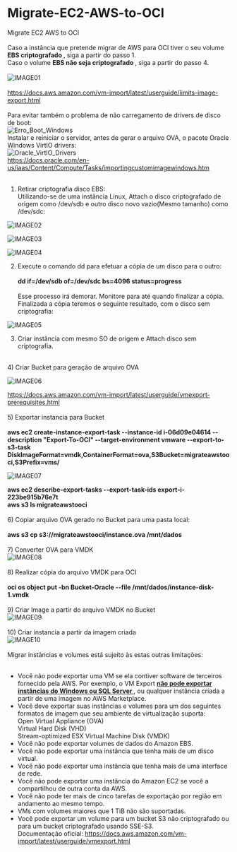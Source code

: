 # Migrate-EC2-AWS-to-OCI
Migrate EC2 AWS to OCI <br>
 <br>
Caso a instância que pretende migrar de AWS para OCI tiver o seu volume <b> EBS criptografado </b> , siga a partir do passo 1. <br>
Caso o volume <b> EBS não seja criptografado </b> , siga a partir do passo 4. <br>
<br>
![IMAGE01](https://github.com/fernandomxm/Migrate-EC2-AWS-to-OCI/blob/main/image01.png) <br>
<br>
https://docs.aws.amazon.com/vm-import/latest/userguide/limits-image-export.html  <br>
<br>
Para evitar também o problema de não carregamento de drivers de disco de boot: <br>
![Erro_Boot_Windows](https://github.com/fernandomxm/Migrate-EC2-AWS-to-OCI/blob/main/Erro_Boot_Windows.png) <br>
Instalar e reiniciar o servidor, antes de gerar o arquivo OVA, o pacote Oracle Windows VirtIO drivers: <br>
![Oracle_VirtIO_Drivers](https://github.com/fernandomxm/Migrate-EC2-AWS-to-OCI/blob/main/Oracle_VirtIO_Drivers.png) <br> 
https://docs.oracle.com/en-us/iaas/Content/Compute/Tasks/importingcustomimagewindows.htm <br><br>
1) Retirar criptografia disco EBS:  <br>
Utilizando-se de uma instância Linux, Attach o disco criptografado de origem como /dev/sdb e outro disco novo vazio(Mesmo tamanho) como /dev/sdc:  <br>

![IMAGE02](https://github.com/fernandomxm/Migrate-EC2-AWS-to-OCI/blob/main/image02.png) <br>

![IMAGE03](https://github.com/fernandomxm/Migrate-EC2-AWS-to-OCI/blob/main/image03.png) <br>

![IMAGE04](https://github.com/fernandomxm/Migrate-EC2-AWS-to-OCI/blob/main/image04.png) <br>

2) Execute o comando dd para efetuar a cópia de um disco para o outro: <br> <br>
<b> dd if=/dev/sdb of=/dev/sdc bs=4096 status=progress </b> <br> <br>
Esse processo irá demorar. Monitore para até quando finalizar a cópia. <br>
Finalizada a cópia teremos o seguinte resultado, com o disco sem criptografia: <br>

![IMAGE05](https://github.com/fernandomxm/Migrate-EC2-AWS-to-OCI/blob/main/image05.png) <br>

3) Criar instância com mesmo SO de origem e Attach disco sem criptografia. <br>
<br>
4) Criar Bucket para geração de arquivo OVA <br>

![IMAGE06](https://github.com/fernandomxm/Migrate-EC2-AWS-to-OCI/blob/main/image06.png)  <br>

https://docs.aws.amazon.com/vm-import/latest/userguide/vmexport-prerequisites.html <br>
<br>
5) Exportar instancia para Bucket <br> <br>
<b> aws ec2 create-instance-export-task --instance-id i-06d09e04614 --description "Export-To-OCI" --target-environment vmware --export-to-s3-task DiskImageFormat=vmdk,ContainerFormat=ova,S3Bucket=migrateawstooci,S3Prefix=vms/  </b> <br>

![IMAGE07](https://github.com/fernandomxm/Migrate-EC2-AWS-to-OCI/blob/main/image07.png) <br>

<b> aws ec2 describe-export-tasks --export-task-ids export-i-223be915b76e7t <br>
aws s3 ls migrateawstooci  </b> <br>
<br>
6) Copiar arquivo OVA gerado no Bucket para uma pasta local: <br> <br>
<b> aws s3 cp s3://migrateawstooci/instance.ova /mnt/dados  </b> <br>
<br>
7) Converter OVA para VMDK <br>
![IMAGE08](https://github.com/fernandomxm/Migrate-EC2-AWS-to-OCI/blob/main/image08.png) <br>
<br>
8) Realizar cópia do arquivo VMDK para OCI <br> <br>
<b> oci os object put -bn Bucket-Oracle --file /mnt/dados/instance-disk-1.vmdk  </b> <br>
<br>
9) Criar Image a partir do arquivo VMDK no Bucket <br>
![IMAGE09](https://github.com/fernandomxm/Migrate-EC2-AWS-to-OCI/blob/main/image09.png) <br>
<br>
10) Criar instancia a partir da imagem criada <br>
![IMAGE10](https://github.com/fernandomxm/Migrate-EC2-AWS-to-OCI/blob/main/image10.png) <br>
<br>
Migrar instâncias e volumes está sujeito às estas outras limitações: <br>
<br>
- Você não pode exportar uma VM se ela contiver software de terceiros fornecido pela AWS. Por exemplo, o VM Export  <u><strong> não pode exportar instâncias do Windows ou SQL Server </strong></u>, ou qualquer instância criada a partir de uma imagem no AWS Marketplace. <br>
- Você deve exportar suas instâncias e volumes para um dos seguintes formatos de imagem que seu ambiente de virtualização suporta: <br>
Open Virtual Appliance (OVA) <br>
Virtual Hard Disk (VHD) <br>
Stream-optimized ESX Virtual Machine Disk (VMDK) <br>
- Você não pode exportar volumes de dados do Amazon EBS. <br>
- Você não pode exportar uma instância que tenha mais de um disco virtual. <br>
- Você não pode exportar uma instância que tenha mais de uma interface de rede. <br>
- Você não pode exportar uma instância do Amazon EC2 se você a compartilhou de outra conta da AWS. <br>
- Você não pode ter mais de cinco tarefas de exportação por região em andamento ao mesmo tempo. <br>
- VMs com volumes maiores que 1 TiB não são suportadas. <br>
- Você pode exportar um volume para um bucket S3 não criptografado ou para um bucket criptografado usando SSE-S3. <br>
Documentação oficial: https://docs.aws.amazon.com/vm-import/latest/userguide/vmexport.html <br>
